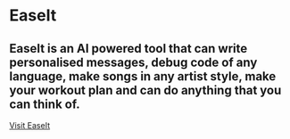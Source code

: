 # EaseIt

## EaseIt is an AI powered tool that can write personalised messages, debug code of any language, make songs in any artist style, make your workout plan and can do anything that you can think of.

[Visit EaseIt](https://easeit.cyclic.app)
